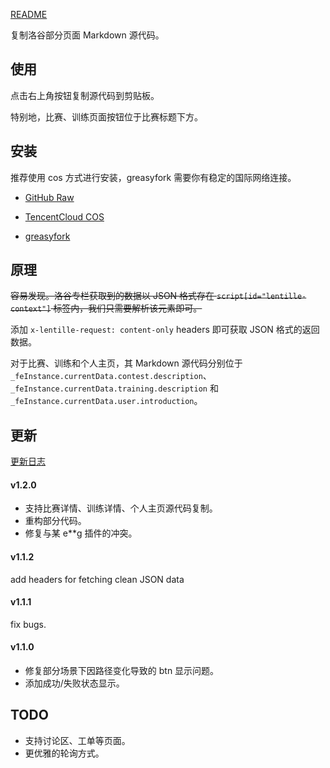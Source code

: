 [README](https://www.luogu.com.cn/article/xj6tkx5n)

复制洛谷部分页面 Markdown 源代码。

## 使用

点击右上角按钮复制源代码到剪贴板。

特别地，比赛、训练页面按钮位于比赛标题下方。

## 安装

推荐使用 cos 方式进行安装，greasyfork 需要你有稳定的国际网络连接。

- [GitHub Raw](https://github.com/LYkcul/copy-markdown/raw/refs/heads/main/copy_markdown.user.js)

- [TencentCloud COS](https://script-1309350268.cos.ap-beijing.myqcloud.com/copy_markdown.user.js)

- [greasyfork](https://greasyfork.org/zh-CN/scripts/545557-copy-markdown)

## 原理

~~容易发现。洛谷专栏获取到的数据以 JSON 格式存在 `script[id="lentille-context"]` 标签内，我们只需要解析该元素即可。~~

添加 `x-lentille-request: content-only` headers 即可获取 JSON 格式的返回数据。

对于比赛、训练和个人主页，其 Markdown 源代码分别位于 `_feInstance.currentData.contest.description`、`_feInstance.currentData.training.description` 和 `_feInstance.currentData.user.introduction`。

## 更新

[更新日志](https://www.luogu.com.cn/article/h5yujhzu)

#### v1.2.0

- 支持比赛详情、训练详情、个人主页源代码复制。
- 重构部分代码。
- 修复与某 e**g 插件的冲突。

#### v1.1.2

add headers for fetching clean JSON data

#### v1.1.1

fix bugs.

#### v1.1.0

- 修复部分场景下因路径变化导致的 btn 显示问题。
- 添加成功/失败状态显示。

## TODO

- 支持讨论区、工单等页面。
- 更优雅的轮询方式。